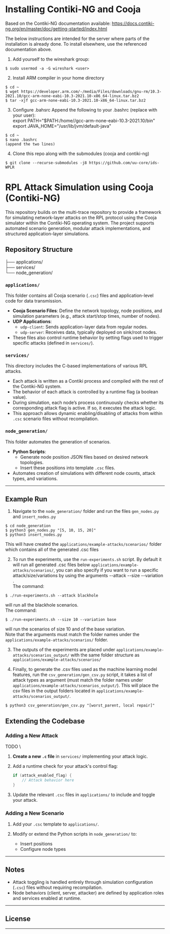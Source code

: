 # Installing Contiki-NG and Cooja
Based on the Contiki-NG documentation available: https://docs.contiki-ng.org/en/master/doc/getting-started/index.html

The below instructions are intended for the server where parts of the installation is already done. To install elsewhere, use the referenced documentation above.

1. Add yourself to the wireshark group:
```console
$ sudo usermod -a -G wireshark <user>
```
2. Install ARM compiler in your home directory
```console
$ cd ~
$ wget https://developer.arm.com/-/media/Files/downloads/gnu-rm/10.3-2021.10/gcc-arm-none-eabi-10.3-2021.10-x86_64-linux.tar.bz2
$ tar -xjf gcc-arm-none-eabi-10.3-2021.10-x86_64-linux.tar.bz2
```

3. Configure .bahsrc
Append the following to your .bashrc (replace <user> with your user):\
export PATH="$PATH:/home/<user>/gcc-arm-none-eabi-10.3-2021.10/bin"\
export JAVA_HOME="/usr/lib/jvm/default-java"
```console
$ cd ~
$ nano .bashrc
(append the two lines)
```

4. Clone this repo along with the submodules (cooja and contiki-ng)
```console
$ git clone --recurse-submodules -j8 https://github.com/uu-core/ids-WPLR
```


# RPL Attack Simulation using Cooja (Contiki-NG)

This repository builds on the multi-trace repository to provide a framework for simulating network-layer attacks on the RPL protocol using the Cooja simulator within the Contiki-NG operating system. The project supports automated scenario generation, modular attack implementations, and structured application-layer simulations.

## Repository Structure

├── applications/\
├── services/\
└── node\_generation/

### `applications/`

This folder contains all Cooja scenario (`.csc`) files and application-level code for data transmission.

- **Cooja Scenario Files**: Define the network topology, node positions, and simulation parameters (e.g., attack start/stop times, number of nodes).
- **UDP Applications**:
  - `udp-client`: Sends application-layer data from regular nodes.
  - `udp-server`: Receives data, typically deployed on sink/root nodes.
- These files also control runtime behavior by setting flags used to trigger specific attacks (defined in `services/`).

### `services/`

This directory includes the C-based implementations of various RPL attacks.

- Each attack is written as a Contiki process and compiled with the rest of the Contiki-NG system.
- The behavior of each attack is controlled by a runtime flag (a boolean value).
- During simulation, each node’s process continuously checks whether its corresponding attack flag is active. If so, it executes the attack logic.
- This approach allows dynamic enabling/disabling of attacks from within `.csc` scenario files without recompilation.

### `node_generation/`

This folder automates the generation of scenarios.

- **Python Scripts**:
  - Generate node position JSON files based on desired network topologies.
  - Insert these positions into template `.csc` files.
- Automates creation of simulations with different node counts, attack types, and variations.

---

## Example Run

1. Navigate to the `node_generation/` folder and run the files `gen_nodes.py` and `insert_nodes.py`
```console
$ cd node_generation
$ python3 gen_nodes.py "[5, 10, 15, 20]"
$ python3 insert_nodes.py
```
This will have created the `applications/example-attacks/scenarios/` folder which contains all of the generated .csc files

2. To run the experiments, use the `run-experiments.sh` script. By default it will run all generated .csc files below `applications/example-attacks/scenarios/`, you can also specify if you want to run a specific attack/size/variations by using the arguments --attack --size --variation .\
The command:
```console
$ ./run-experiments.sh --attack blackhole
```
will run all the blackhole scenarios.\
The command:
```console
$ ./run-experiments.sh --size 10 --variation base
```
will run the scenarios of size 10 and of the base variation. \
Note that the arguments must match the folder names under the `applications/example-attacks/scenarios/` folder.

3. The outputs of the experiments are placed under `applications/example-attacks/scenarios_output/` with the same folder structure as `applications/example-attacks/scenarios/`

4. Finally, to generate the .csv files used as the machine learning model features, run the `csv_generation/gen_csv.py` script, it takes a list of attack types as argument (must match the folder names under `applications/example-attacks/scenarios_output/`). This will place the csv files in the output folders located in `applications/example-attacks/scenarios_output/`.
```console
$ python3 csv_generation/gen_csv.py "[worst_parent, local repair]"
```
## Extending the Codebase

### Adding a New Attack
TODO \
1. **Create a new `.c` file** in `services/` implementing your attack logic.
2. Add a runtime check for your attack's control flag:

   ```c
   if (attack_enabled_flag) {
       // Attack behavior here
   }
   ```
3. Update the relevant `.csc` files in `applications/` to include and toggle your attack.

### Adding a New Scenario

1. Add your `.csc` template to `applications/`.
2. Modify or extend the Python scripts in `node_generation/` to:

   * Insert positions
   * Configure node types

---

## Notes

* Attack toggling is handled entirely through simulation configuration (`.csc`) files without requiring recompilation.
* Node behaviors (client, server, attacker) are defined by application roles and services enabled at runtime.

---

## License

---
